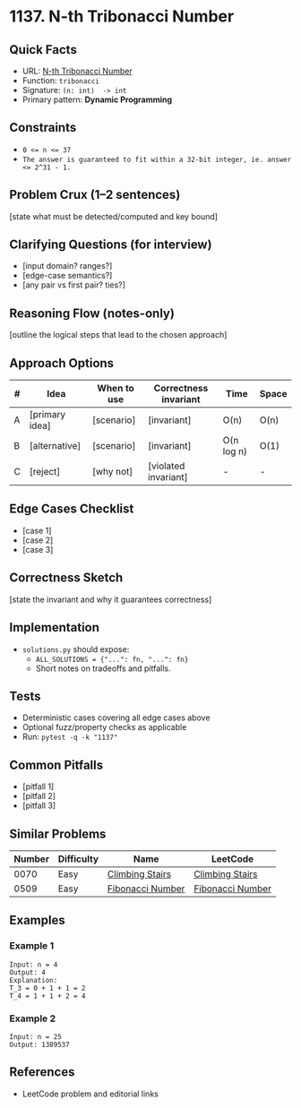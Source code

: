 # 1137. N-th Tribonacci Number

## Quick Facts

- URL: [N-th Tribonacci Number](https://leetcode.com/problems/n-th-tribonacci-number/)
- Function: `tribonacci`
- Signature: `(n: int)  -> int`
- Primary pattern: **Dynamic Programming**

## Constraints

- `0 <= n <= 37`
- `The answer is guaranteed to fit within a 32-bit integer, ie. answer <= 2^31 - 1.`

## Problem Crux (1–2 sentences)

[state what must be detected/computed and key bound]

## Clarifying Questions (for interview)

- [input domain? ranges?]
- [edge-case semantics?]
- [any pair vs first pair? ties?]

## Reasoning Flow (notes-only)

[outline the logical steps that lead to the chosen approach]

## Approach Options

| #   | Idea           | When to use | Correctness invariant | Time       | Space |
| --- | -------------- | ----------- | --------------------- | ---------- | ----- |
| A   | [primary idea] | [scenario]  | [invariant]           | O(n)       | O(n)  |
| B   | [alternative]  | [scenario]  | [invariant]           | O(n log n) | O(1)  |
| C   | [reject]       | [why not]   | [violated invariant]  | -          | -     |

## Edge Cases Checklist

- [case 1]
- [case 2]
- [case 3]

## Correctness Sketch

[state the invariant and why it guarantees correctness]

## Implementation

- `solutions.py` should expose:
    - `ALL_SOLUTIONS = {"...": fn, "...": fn}`
    - Short notes on tradeoffs and pitfalls.

## Tests

- Deterministic cases covering all edge cases above
- Optional fuzz/property checks as applicable
- Run: `pytest -q -k "1137"`

## Common Pitfalls

- [pitfall 1]
- [pitfall 2]
- [pitfall 3]

## Similar Problems

| Number | Difficulty | Name                                                   | LeetCode                                                            |
| ------ | ---------- | ------------------------------------------------------ | ------------------------------------------------------------------- |
| 0070   | Easy       | [Climbing Stairs](../0070-climbing-stairs/readme.md)   | [Climbing Stairs](https://leetcode.com/problems/climbing-stairs/)   |
| 0509   | Easy       | [Fibonacci Number](../0509-fibonacci-number/readme.md) | [Fibonacci Number](https://leetcode.com/problems/fibonacci-number/) |

## Examples

### Example 1

```text
Input: n = 4
Output: 4
Explanation:
T_3 = 0 + 1 + 1 = 2
T_4 = 1 + 1 + 2 = 4
```

### Example 2

```text
Input: n = 25
Output: 1389537
```

## References

- LeetCode problem and editorial links
